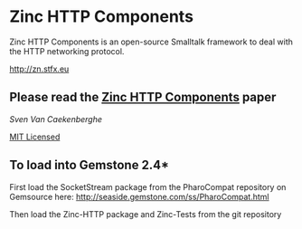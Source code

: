 # Zinc HTTP Components


Zinc HTTP Components is an open-source Smalltalk framework 
to deal with the HTTP networking protocol.


<http://zn.stfx.eu>


## Please read the [Zinc HTTP Components](https://github.com/svenvc/zinc/blob/master/zinc-http-components-paper.md) paper


*Sven Van Caekenberghe* 


[MIT Licensed](https://github.com/svenvc/zinc/blob/master/license.txt)

## To load into Gemstone 2.4*
First load the SocketStream package from the PharoCompat repository on Gemsource here: 
http://seaside.gemstone.com/ss/PharoCompat.html

Then load the Zinc-HTTP package and Zinc-Tests from the git repository